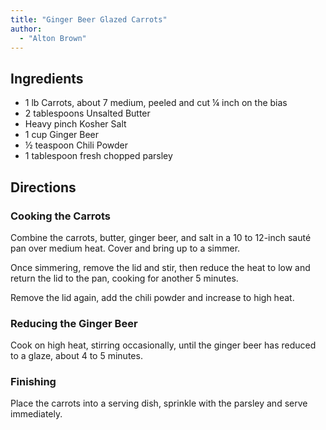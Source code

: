 ```yaml
---
title: "Ginger Beer Glazed Carrots"
author:
  - "Alton Brown"
---
```


## Ingredients

- 1 lb Carrots, about 7 medium, peeled and cut ¼ inch on the bias
- 2 tablespoons Unsalted Butter
- Heavy pinch Kosher Salt
- 1 cup Ginger Beer
- ½ teaspoon Chili Powder
- 1 tablespoon fresh chopped parsley

## Directions

### Cooking the Carrots

Combine the carrots, butter, ginger beer, and salt in a 10 to 12-inch sauté pan over medium heat. Cover and bring up to a simmer.

Once simmering, remove the lid and stir, then reduce the heat to low and return the lid to the pan, cooking for another 5 minutes.

Remove the lid again, add the chili powder and increase to high heat.

### Reducing the Ginger Beer

Cook on high heat, stirring occasionally, until the ginger beer has reduced to a glaze, about 4 to 5 minutes.

### Finishing

Place the carrots into a serving dish, sprinkle with the parsley and serve immediately.
